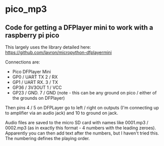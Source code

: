 # pico_mp3

## Code for getting a DFPlayer mini to work with a raspberry pi pico

This largely uses the library detailed here:  https://github.com/lavron/micropython-dfplayermini

Connections are:

* Pico                DFPlayer Mini
* GP0 / UART TX       2 / RX
* GP1 / UART RX.      3 / TX
* GP36 / 3V3OUT       1 / VCC
* GP23 / GND.         7 / GND            (note - this can be any ground on pico / either of the grounds on DFPlayer)


Then pins 4 / 5 on DFPLayer go to left / right on outputs (I'm connecting up to amplifier via an audio jack) and 10 to ground on jack.

Audio files are saved to the micro SD card with names like 0001.mp3 / 0002.mp3 (as in exactly this format - 4 numbers with the leading zeroes).  Apparently you can then add text after the numbers, but I haven't tried this.  The numbering defines the playing order.
